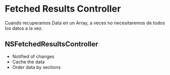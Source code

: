 # Fetched Results Controller

Cuando recuperamos Data en un Array, a veces no necesitaremos de todos los datos a la vez.

## NSFetchedResultsController

- Notified of changes
- Cache the data
- Order data by sections

